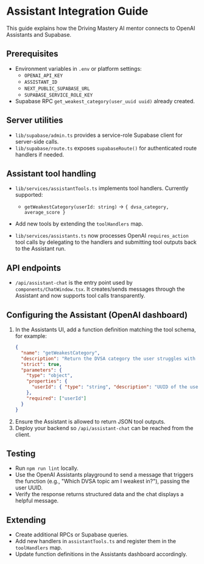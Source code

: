 # Assistant Integration Guide

This guide explains how the Driving Mastery AI mentor connects to OpenAI Assistants and Supabase.

## Prerequisites

- Environment variables in `.env` or platform settings:
  - `OPENAI_API_KEY`
  - `ASSISTANT_ID`
  - `NEXT_PUBLIC_SUPABASE_URL`
  - `SUPABASE_SERVICE_ROLE_KEY`
- Supabase RPC `get_weakest_category(user_uuid uuid)` already created.

## Server utilities

- `lib/supabase/admin.ts` provides a service-role Supabase client for server-side calls.
- `lib/supabase/route.ts` exposes `supabaseRoute()` for authenticated route handlers if needed.

## Assistant tool handling

- `lib/services/assistantTools.ts` implements tool handlers. Currently supported:
  - `getWeakestCategory(userId: string)` → `{ dvsa_category, average_score }`
- Add new tools by extending the `toolHandlers` map.

- `lib/services/assistants.ts` now processes OpenAI `requires_action` tool calls by delegating to the handlers and submitting tool outputs back to the Assistant run.

## API endpoints

- `/api/assistant-chat` is the entry point used by `components/ChatWindow.tsx`. It creates/sends messages through the Assistant and now supports tool calls transparently.

## Configuring the Assistant (OpenAI dashboard)

1. In the Assistants UI, add a function definition matching the tool schema, for example:
   ```json
   {
     "name": "getWeakestCategory",
     "description": "Return the DVSA category the user struggles with most",
     "strict": true,
     "parameters": {
       "type": "object",
       "properties": {
         "userId": { "type": "string", "description": "UUID of the user" }
       },
       "required": ["userId"]
     }
   }
   ```
2. Ensure the Assistant is allowed to return JSON tool outputs.
3. Deploy your backend so `/api/assistant-chat` can be reached from the client.

## Testing

- Run `npm run lint` locally.
- Use the OpenAI Assistants playground to send a message that triggers the function (e.g., "Which DVSA topic am I weakest in?"), passing the user UUID.
- Verify the response returns structured data and the chat displays a helpful message.

## Extending

- Create additional RPCs or Supabase queries.
- Add new handlers in `assistantTools.ts` and register them in the `toolHandlers` map.
- Update function definitions in the Assistants dashboard accordingly.
